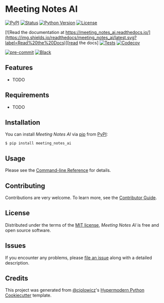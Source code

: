 # Meeting Notes AI

[![PyPI](https://img.shields.io/pypi/v/meeting_notes_ai.svg)][pypi status]
[![Status](https://img.shields.io/pypi/status/meeting_notes_ai.svg)][pypi status]
[![Python Version](https://img.shields.io/pypi/pyversions/meeting_notes_ai)][pypi status]
[![License](https://img.shields.io/pypi/l/meeting_notes_ai)][license]

[![Read the documentation at https://meeting_notes_ai.readthedocs.io/](https://img.shields.io/readthedocs/meeting_notes_ai/latest.svg?label=Read%20the%20Docs)][read the docs]
[![Tests](https://github.com/ilangurudev/meeting_notes_ai/workflows/Tests/badge.svg)][tests]
[![Codecov](https://codecov.io/gh/ilangurudev/meeting_notes_ai/branch/main/graph/badge.svg)][codecov]

[![pre-commit](https://img.shields.io/badge/pre--commit-enabled-brightgreen?logo=pre-commit&logoColor=white)][pre-commit]
[![Black](https://img.shields.io/badge/code%20style-black-000000.svg)][black]

[pypi status]: https://pypi.org/project/meeting_notes_ai/
[read the docs]: https://meeting_notes_ai.readthedocs.io/
[tests]: https://github.com/ilangurudev/meeting_notes_ai/actions?workflow=Tests
[codecov]: https://app.codecov.io/gh/ilangurudev/meeting_notes_ai
[pre-commit]: https://github.com/pre-commit/pre-commit
[black]: https://github.com/psf/black

## Features

- TODO

## Requirements

- TODO

## Installation

You can install _Meeting Notes AI_ via [pip] from [PyPI]:

```console
$ pip install meeting_notes_ai
```

## Usage

Please see the [Command-line Reference] for details.

## Contributing

Contributions are very welcome.
To learn more, see the [Contributor Guide].

## License

Distributed under the terms of the [MIT license][license],
_Meeting Notes AI_ is free and open source software.

## Issues

If you encounter any problems,
please [file an issue] along with a detailed description.

## Credits

This project was generated from [@cjolowicz]'s [Hypermodern Python Cookiecutter] template.

[@cjolowicz]: https://github.com/cjolowicz
[pypi]: https://pypi.org/
[hypermodern python cookiecutter]: https://github.com/cjolowicz/cookiecutter-hypermodern-python
[file an issue]: https://github.com/ilangurudev/meeting_notes_ai/issues
[pip]: https://pip.pypa.io/

<!-- github-only -->

[license]: https://github.com/ilangurudev/meeting_notes_ai/blob/main/LICENSE
[contributor guide]: https://github.com/ilangurudev/meeting_notes_ai/blob/main/CONTRIBUTING.md
[command-line reference]: https://meeting_notes_ai.readthedocs.io/en/latest/usage.html
